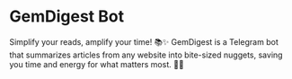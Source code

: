 # GemDigest Bot

Simplify your reads, amplify your time! 📚✨ GemDigest is a Telegram bot that summarizes articles from any website into bite-sized nuggets, saving you time and energy for what matters most. 📱👋
